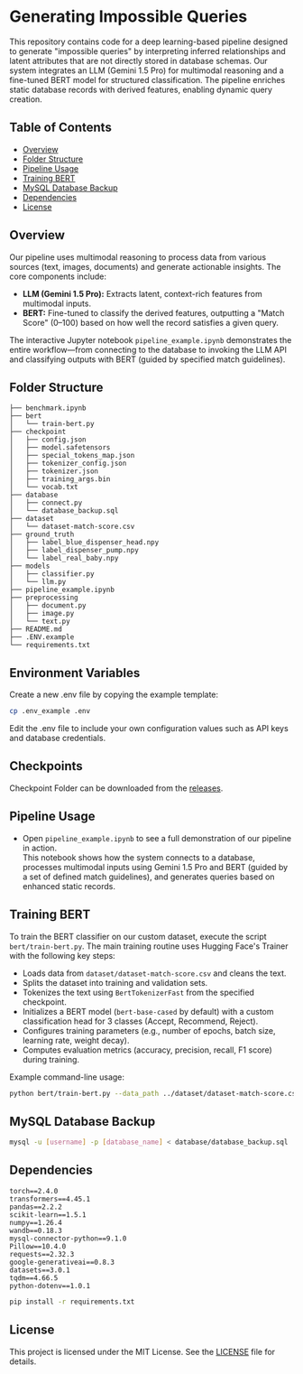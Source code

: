 # Generating Impossible Queries

This repository contains code for a deep learning-based pipeline designed to generate "impossible queries" by interpreting inferred relationships and latent attributes that are not directly stored in database schemas. Our system integrates an LLM (Gemini 1.5 Pro) for multimodal reasoning and a fine-tuned BERT model for structured classification. The pipeline enriches static database records with derived features, enabling dynamic query creation.

## Table of Contents

- [Overview](#overview)
- [Folder Structure](#folder-structure)
- [Pipeline Usage](#pipeline-usage)
- [Training BERT](#training-bert)
- [MySQL Database Backup](#mysql-database-backup)
- [Dependencies](#dependencies)
- [License](#license)

## Overview

Our pipeline uses multimodal reasoning to process data from various sources (text, images, documents) and generate actionable insights. The core components include:

- **LLM (Gemini 1.5 Pro):** Extracts latent, context-rich features from multimodal inputs.
- **BERT:** Fine-tuned to classify the derived features, outputting a "Match Score" (0–100) based on how well the record satisfies a given query.

The interactive Jupyter notebook `pipeline_example.ipynb` demonstrates the entire workflow—from connecting to the database to invoking the LLM API and classifying outputs with BERT (guided by specified match guidelines).

## Folder Structure

```
├── benchmark.ipynb
├── bert
│   └── train-bert.py
├── checkpoint
│   ├── config.json
│   ├── model.safetensors
│   ├── special_tokens_map.json
│   ├── tokenizer_config.json
│   ├── tokenizer.json
│   ├── training_args.bin
│   └── vocab.txt
├── database
│   ├── connect.py
│   └── database_backup.sql
├── dataset
│   └── dataset-match-score.csv
├── ground_truth
│   ├── label_blue_dispenser_head.npy
│   ├── label_dispenser_pump.npy
│   └── label_real_baby.npy
├── models
│   ├── classifier.py
│   └── llm.py
├── pipeline_example.ipynb
├── preprocessing
│   ├── document.py
│   ├── image.py
│   └── text.py
├── README.md
├── .ENV.example
└── requirements.txt
```
## Environment Variables
Create a new .env file by copying the example template:
```bash
cp .env_example .env
```
Edit the .env file to include your own configuration values such as API keys and database credentials.


## Checkpoints
Checkpoint Folder can be downloaded from the [releases]().

## Pipeline Usage

- Open `pipeline_example.ipynb` to see a full demonstration of our pipeline in action.  
  This notebook shows how the system connects to a database, processes multimodal inputs using Gemini 1.5 Pro and BERT (guided by a set of defined match guidelines), and generates queries based on enhanced static records.

## Training BERT

To train the BERT classifier on our custom dataset, execute the script `bert/train-bert.py`. The main training routine uses Hugging Face's Trainer with the following key steps:

- Loads data from `dataset/dataset-match-score.csv` and cleans the text.
- Splits the dataset into training and validation sets.
- Tokenizes the text using `BertTokenizerFast` from the specified checkpoint.
- Initializes a BERT model (`bert-base-cased` by default) with a custom classification head for 3 classes (Accept, Recommend, Reject).
- Configures training parameters (e.g., number of epochs, batch size, learning rate, weight decay).
- Computes evaluation metrics (accuracy, precision, recall, F1 score) during training.

Example command-line usage:

```bash
python bert/train-bert.py --data_path ../dataset/dataset-match-score.csv --checkpoint bert-base-cased --batch_size 32 --epochs 2 --learning_rate 5e-4 --weight_decay 5e-4 --output_dir train-checkpoints
```

## MySQL Database Backup

```bash
mysql -u [username] -p [database_name] < database/database_backup.sql
```

## Dependencies

```
torch==2.4.0
transformers==4.45.1
pandas==2.2.2
scikit-learn==1.5.1
numpy==1.26.4
wandb==0.18.3
mysql-connector-python==9.1.0
Pillow==10.4.0
requests==2.32.3
google-generativeai==0.8.3
datasets==3.0.1
tqdm==4.66.5
python-dotenv==1.0.1
```

```bash
pip install -r requirements.txt
```

## License

This project is licensed under the MIT License. See the [LICENSE](LICENSE) file for details.
